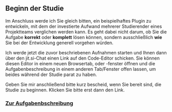 
## Beginn der Studie

Im Anschluss werde ich Sie gleich bitten, ein beispielhaftes Plugin zu entwickeln, mit dem der investierte Aufwand mehrerer Studierender eines Projektteams verglichen werden kann. Es geht dabei nicht darum, ob Sie die Aufgabe **korrekt** oder **komplett** lösen können, sondern ausschließlich **wie** Sie bei der Entwicklung generell vorgehen würden. 

Ich werde jetzt die zuvor beschriebenen Aufnahmen starten und Ihnen dann über den jit.si-Chat einen Link auf den Code-Editor schicken. Sie können diesen Editor in einem neuen Browsertab, oder -fenster öffnen und die Aufgabenbeschreibung in einem anderen Tab/Fenster offen lassen, um beides während der Studie parat zu haben.

Geben Sie mir anschließend bitte kurz bescheid, wenn Sie bereit sind, die Studie zu beginnen. Klicken Sie bitte erst dann den Link.

### [Zur Aufgabenbschreibung](https://github.com/FelixRDL/Plugin-Challenge/blob/master/aufgabenstellung.md)
